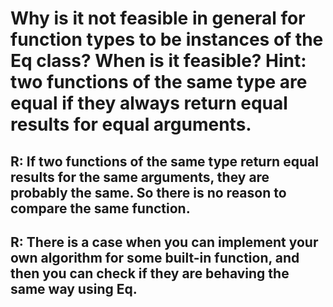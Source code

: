 #  Why is it not feasible in general for function types to be instances of the Eq class? When is it feasible? Hint: two functions of the same type are equal if they always return equal results for equal arguments.

## R: If two functions of the same type return equal results for the same arguments, they are probably the same. So there is no reason to compare the same function.
## R: There is a case when you can implement your own algorithm for some built-in function, and then you can check if they are behaving the same way using Eq.
